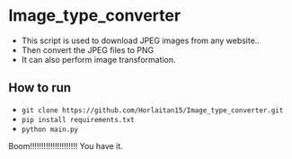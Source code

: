 # Image_type_converter


- This script is used to download JPEG images from any website..
- Then convert the JPEG files to PNG
- It can also perform image transformation.

## How to run
- `git clone https://github.com/Horlaitan15/Image_type_converter.git`
- `pip install requirements.txt`
- `python main.py`

Boom!!!!!!!!!!!!!!!!!!!!! You have it.
